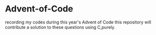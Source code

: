# Advent-of-Code
 recording my codes during this year's Advent of Code
 this repository will contribute a solution to these questions using C,purely.
